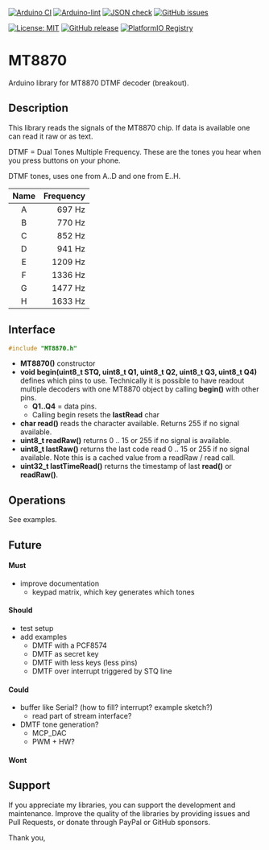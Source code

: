 
[![Arduino CI](https://github.com/RobTillaart/MT8870/workflows/Arduino%20CI/badge.svg)](https://github.com/marketplace/actions/arduino_ci)
[![Arduino-lint](https://github.com/RobTillaart/MT8870/actions/workflows/arduino-lint.yml/badge.svg)](https://github.com/RobTillaart/MT8870/actions/workflows/arduino-lint.yml)
[![JSON check](https://github.com/RobTillaart/MT8870/actions/workflows/jsoncheck.yml/badge.svg)](https://github.com/RobTillaart/MT8870/actions/workflows/jsoncheck.yml)
[![GitHub issues](https://img.shields.io/github/issues/RobTillaart/MT8870.svg)](https://github.com/RobTillaart/MT8870/issues)

[![License: MIT](https://img.shields.io/badge/license-MIT-green.svg)](https://github.com/RobTillaart/MT8870/blob/master/LICENSE)
[![GitHub release](https://img.shields.io/github/release/RobTillaart/MT8870.svg?maxAge=3600)](https://github.com/RobTillaart/MT8870/releases)
[![PlatformIO Registry](https://badges.registry.platformio.org/packages/robtillaart/library/MT8870.svg)](https://registry.platformio.org/libraries/robtillaart/MT8870)


# MT8870

Arduino library for MT8870 DTMF decoder (breakout).


## Description

This library reads the signals of the MT8870 chip. 
If data is available one can read it raw or as text.

DTMF = Dual Tones Multiple Frequency.
These are the tones you hear when you press buttons on your phone. 

DTMF tones, uses one from A..D and one from E..H.

|  Name  |  Frequency  |
|:------:|------------:|
|   A    |    697 Hz   |
|   B    |    770 Hz   |
|   C    |    852 Hz   |
|   D    |    941 Hz   |
|   E    |   1209 Hz   |
|   F    |   1336 Hz   |
|   G    |   1477 Hz   |
|   H    |   1633 Hz   |


## Interface

```cpp
#include "MT8870.h"
```

- **MT8870()** constructor
- **void begin(uint8_t STQ, uint8_t Q1, uint8_t Q2, uint8_t Q3, uint8_t Q4)** defines which pins to use. 
Technically it is possible to have readout multiple decoders
with one MT8870 object by calling **begin()** with other pins.
  - **Q1..Q4** = data pins.
  - Calling begin resets the **lastRead** char
- **char read()** reads the character available. Returns 255 if no signal available.
- **uint8_t readRaw()** returns 0 .. 15 or 255 if no signal is available.
- **uint8_t lastRaw()** returns the last code read 0 .. 15 or 255 if no signal available.
Note this is a cached value from a readRaw / read call.
- **uint32_t lastTimeRead()** returns the timestamp of last **read()** or **readRaw()**. 


## Operations

See examples.


## Future

#### Must

- improve documentation
  - keypad matrix, which key generates which tones

#### Should

- test setup
- add examples
  - DMTF with a PCF8574
  - DMTF as secret key
  - DMTF with less keys (less pins)
  - DMTF over interrupt triggered by STQ line

#### Could

- buffer like Serial? (how to fill? interrupt? example sketch?)
  - read part of stream interface?
- DMTF tone generation?  
  - MCP_DAC
  - PWM + HW?

#### Wont


## Support

If you appreciate my libraries, you can support the development and maintenance.
Improve the quality of the libraries by providing issues and Pull Requests, or
donate through PayPal or GitHub sponsors.

Thank you,

